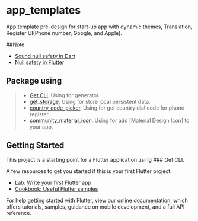 # app_templates

App template pre-design for start-up app with dynamic themes, Translation, Register UI(Phone number, Google, and Apple).

##Note
 - [Sound null safety in Dart](https://dart.dev/null-safety)
 - [Null safety in Flutter](https://flutter.dev/docs/null-safety)

## Package using
> - [Get CLI](https://pub.dev/packages/get_cli/install). Using for generator.
> - [get_storage](https://pub.dev/packages/get_storage). Using for store local persistent data.
> - [country_code_picker](https://pub.dev/packages/country_code_picker). Using for get country dial code for phone register .
> - [community_material_icon](https://pub.dev/packages/community_material_icon). Using for add [Material Design Icon] to your app.

## Getting Started

This project is a starting point for a Flutter application using ### Get CLI.

A few resources to get you started if this is your first Flutter project:

- [Lab: Write your first Flutter app](https://flutter.dev/docs/get-started/codelab)
- [Cookbook: Useful Flutter samples](https://flutter.dev/docs/cookbook)

For help getting started with Flutter, view our
[online documentation](https://flutter.dev/docs), which offers tutorials,
samples, guidance on mobile development, and a full API reference.
